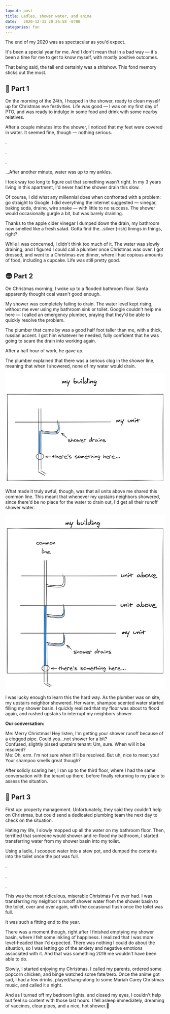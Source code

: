 ```yaml
---
layout: post
title: Ladles, shower water, and anime
date:   2020-12-31 20:26:58 -0700
categories: fun
---
```


The end of my 2020 was as spectacular as you'd expect.

It's been a special year for me. And I don't mean that in a bad way — it's been a time for me to get to know myself, with mostly positive outcomes.

That being said, the tail end certainly was a shitshow. This fond memory sticks out the most.

## 😬 Part 1

On the morning of the 24th, I hopped in the shower, ready to clean myself up for Christmas eve festivities. Life was good — I was on my first day of PTO, and was ready to indulge in some food and drink with some nearby relatives.

After a couple minutes into the shower, I noticed that my feet were covered in water. It seemed fine, though — nothing serious.

.

.

.

...After another minute, water was up to my ankles.

I took way too long to figure out that something wasn't right. In my 3 years living in this apartment, I'd never had the shower drain this slow.

Of course, I did what any millennial does when confronted with a problem: go straight to Google. I did everything the internet suggested — vinegar, baking soda, draino, wire snake — with little to no success. The shower would occasionally gurgle a bit, but was barely draining.

Thanks to the apple cider vinegar I dumped down the drain, my bathroom now smelled like a fresh salad. Gotta find the...silver (-ish) linings in things, right?

While I was concerned, I didn't think too much of it. The water was slowly draining, and I figured I could call a plumber once Christmas was over. I got dressed, and went to a Christmas eve dinner, where I had copious amounts of food, including a cupcake. Life was still pretty good.

## 😨 Part 2

On Christmas morning, I woke up to a flooded bathroom floor. Santa apparently thought coal wasn't good enough.

My shower was completely failing to drain. The water level kept rising, without me ever using my bathroom sink or toilet. Google couldn't help me here — I called an emergency plumber, praying that they'd be able to quickly resolve the problem.

The plumber that came by was a good half foot taller than me, with a thick, russian accent. I got him whatever he needed, fully confident that he was going to scare the drain into working again.

After a half hour of work, he gave up.

The plumber explained that there was a serious clog in the shower line, meaning that when I showered, none of my water would drain.

![plumbing system in my unit](https://raw.githubusercontent.com/svvchen/nervxious/gh-pages/assets/images/plumbing.png)

What made it truly awful, though, was that all units above me shared this common line. This meant that whenever my upstairs neighbors showered, since there'd be no place for the water to drain out, I'd get all their runoff shower water.

![plumbing system in my building](https://raw.githubusercontent.com/svvchen/nervxious/gh-pages/assets/images/plumbing2.png)

I was lucky enough to learn this the hard way. As the plumber was on site, my upstairs neighbor showered. Her warm, shampoo scented water started filling my shower basin. I quickly realized that my floor was about to flood again, and rushed upstairs to interrupt my neighbors shower.

**Our conversation:**

Me: Merry Christmas! Hey listen, I'm getting your shower runoff because of a clogged pipe. Could you...not shower for a bit?  
Confused, slightly pissed upstairs tenant: Um, sure. When will it be resolved?  
Me: Oh, erm. I'm not sure when it'll be resolved. But uh, nice to meet you! Your shampoo smells great though?

After solidly scaring her, I ran up to the third floor, where I had the same conversation with the tenant up there, before finally returning to my place to assess the situation.

## 🙂 Part 3

First up: property management. Unfortunately, they said they couldn't help on Christmas, but could send a dedicated plumbing team the next day to check on the situation.

Hating my life, I slowly mopped up all the water on my bathroom floor. Then, terrified that someone would shower and re-flood my bathroom, I started transferring water from my shower basin into my toilet.

Using a ladle, I scooped water into a stew pot, and dumped the contents into the toilet once the pot was full.

.

.

.

This was the most ridiculous, miserable Christmas I've ever had. I was transferring my neighbor's runoff shower water from the shower basin to the toilet, over and over again, with the occasional flush once the toilet was full.

It was such a fitting end to the year.

There was a moment though, right after I finished emptying my shower basin, where I felt some inkling of happiness. I realized that I was more level-headed than I'd expected. There was nothing I could do about the situation, so I was letting go of the anxiety and negative emotions associated with it. And that was something 2019 me wouldn't have been able to do.

Slowly, I started enjoying my Christmas. I called my parents, ordered some popcorn chicken, and binge watched some fate/zero. Once the anime got sad, I had a few drinks, played/sang-along to some Mariah Carey Christmas music, and called it a night.

And as I turned off my bedroom lights, and closed my eyes, I couldn't help but feel so content with those last hours. I fell asleep immediately, dreaming of vaccines, clear pipes, and a nice, hot shower.🚿
